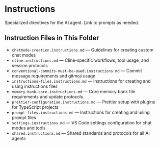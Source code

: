 # Instructions

Specialized directives for the AI agent. Link to prompts as needed.

## Instruction Files in This Folder

- `chatmode-creation.instructions.md` — Guidelines for creating custom chat modes
- `cline.instructions.md` — Cline-specific workflows, tool usage, and session protocols
- `conventional-commits-must-be-used.instructions.md` — Commit message requirements and gitmoji usage
- `instructions-files.instructions.md` — Instructions for creating and using instructions files
- `memory-bank-core.instructions.md` — Core memory bank file requirements and update protocols
- `prettier-configuration.instructions.md` — Prettier setup with plugins for TypeScript projects
- `prompt-files.instructions.md` — Instructions for creating and using prompt files
- `settings.instructions.md` — VS Code settings configuration for chat modes and tools
- `shared.instructions.md` — Shared standards and protocols for all AI agents
